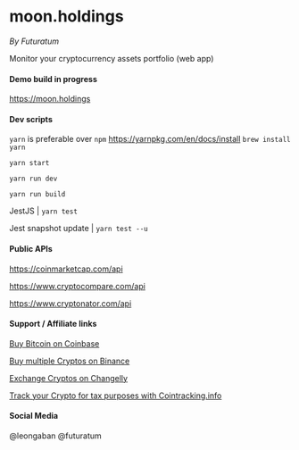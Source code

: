 # moon.holdings
*By Futuratum*

Monitor your cryptocurrency assets portfolio (web app)

#### Demo build in progress
https://moon.holdings

#### Dev scripts
`yarn` is preferable over `npm` https://yarnpkg.com/en/docs/install
`brew install yarn`

`yarn start`

`yarn run dev`

`yarn run build`

JestJS | `yarn test`

Jest snapshot update | `yarn test --u`

#### Public APIs
https://coinmarketcap.com/api

https://www.cryptocompare.com/api

https://www.cryptonator.com/api

#### Support / Affiliate links
[Buy Bitcoin on Coinbase](https://www.coinbase.com/join/51af71fbe2dfc50f3d000024)

[Buy multiple Cryptos on Binance](https://www.binance.com/?ref=10066165)

[Exchange Cryptos on Changelly](https://changelly.com/?ref_id=167324d59a32)

[Track your Crypto for tax purposes with Cointracking.info](https://cointracking.info?ref=L305406)

#### Social Media

@leongaban
@futuratum
